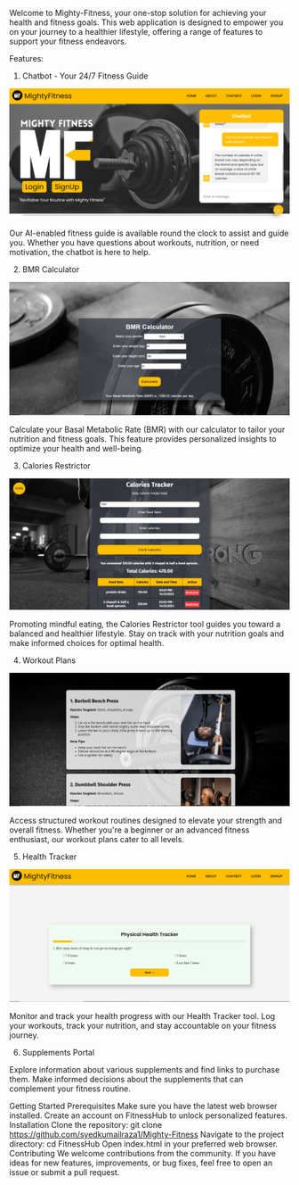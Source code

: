 Welcome to Mighty-Fitness, your one-stop solution for achieving your health and fitness goals. This web application is designed to empower you on your journey to a healthier lifestyle, offering a range of features to support your fitness endeavors.

Features:
1. Chatbot - Your 24/7 Fitness Guide

![Alt text](chatbot.png)

Our AI-enabled fitness guide is available round the clock to assist and guide you. Whether you have questions about workouts, nutrition, or need motivation, the chatbot is here to help.

2. BMR Calculator

![Alt text](bmr.png)

Calculate your Basal Metabolic Rate (BMR) with our calculator to tailor your nutrition and fitness goals. This feature provides personalized insights to optimize your health and well-being.


3. Calories Restrictor

![Alt text](calories_tracker.png)

Promoting mindful eating, the Calories Restrictor tool guides you toward a balanced and healthier lifestyle. Stay on track with your nutrition goals and make informed choices for optimal health.

4. Workout Plans

![Alt text](workout_track.png)

Access structured workout routines designed to elevate your strength and overall fitness. Whether you're a beginner or an advanced fitness enthusiast, our workout plans cater to all levels.

5. Health Tracker

![Alt text](health_tracker.png)

Monitor and track your health progress with our Health Tracker tool. Log your workouts, track your nutrition, and stay accountable on your fitness journey.

6. Supplements Portal



Explore information about various supplements and find links to purchase them. Make informed decisions about the supplements that can complement your fitness routine.

Getting Started
Prerequisites
Make sure you have the latest web browser installed.
Create an account on FitnessHub to unlock personalized features.
Installation
Clone the repository: git clone https://github.com/syedkumailraza1/Mighty-Fitness
Navigate to the project directory: cd FitnessHub
Open index.html in your preferred web browser.
Contributing
We welcome contributions from the community. If you have ideas for new features, improvements, or bug fixes, feel free to open an issue or submit a pull request.
